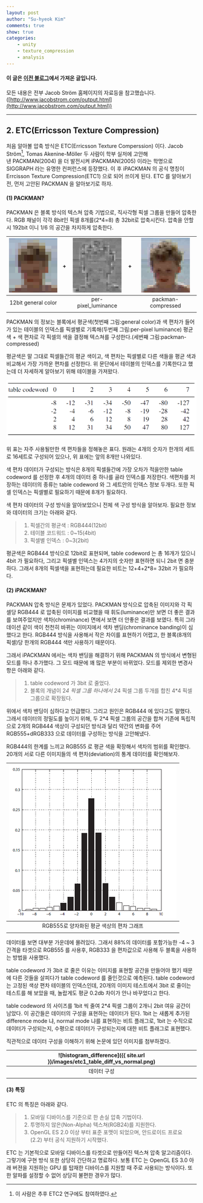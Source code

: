 ```yaml
---
layout: post
author: "Su-hyeok Kim"
comments: true
show: true
categories:
    - unity
    - texture_compression
    - analysis
---
```


#### 이 글은 [이전 블로그](jhedde.tistory.com)에서 가져온 글입니다.

모든 내용은 전부 Jacob Ström 홈페이지의 자료등을 참고했습니다.([http://www.jacobstrom.com/output.html](http://www.jacobstrom.com/output.html))

---

## 2\. ETC(Erricsson Texture Compression)

처음 알아볼 압축 방식은 ETC(Erricsson Texture Comperssion) 이다. Jacob Ström[^1], Tomas Akenine-Möller 두 사람이 학부 실저에 고안해낸 PACKMAN(2004) 을 더 발전시켜 iPACKMAN(2005) 이라는 학명으로 SIGGRAPH 라는 유명한 컨퍼런스에 등장했다. 이 후 iPACKMAN 의 공식 명칭이 Errcisson Texture Compression(ETC1) 으로 되어 쓰이게 된다. ETC 를 알아보기 전, 먼저 고안된 PACKMAN 을 알아보기로 하자.

#### (1) PACKMAN?

PACKMAN 은 블록 방식의 텍스쳐 압축 기법으로, 직사각형 픽셀 그룹을 만들어 압축한다. RGB 채널이 각각 8bit인 픽셀 8개를(2*4=8) 총 32bit로 압축시킨다. 압축을 안할 시 192bit 이니 1/6 의 공간을 차지하게 압축한다.

| ![12bit_general_color](/images/etc1_12bit_general_color.png)              | + | ![per-pixel_luminance](/images/etc1_per-pixel_luminance.png)           | + | ![packman-compressed](/images/etc1_packman-compressed.png) |
| :-----: | :-----: | :-----: | :-----: | :-----: |
| 12bit general color |  | per-pixel_luminance | | packman-compressed |
| | | | | |

PACKMAN 의 정보는 블록에서 평균색(첫번째 그림:general color)과 색 편차가 들어가 있는 테이블의 인덱스를 픽셀별로 기록해(두번째 그림:per-pixel luminance) 평균 색 + 색 편차로 각 픽셀의 색을 결정해 텍스쳐를 구성한다.(세번째 그림:packman-compressed)

평균색은 말 그대로 픽셀들간의 평균 색이고, 색 편차는 픽셀별로 다른 색들을 평균 색과 비교해서 가장 가까운 편차를 선정한다. 위 문단에서 테이블의 인덱스를 기록한다고 했는데 더 자세하게 알아보기 위해 테이블을 가져왔다.

![luminancetable](/images/etc1_luminance_table.png)

위 표는 자주 사용될만한 색 편차들을 정해놓은 표다. 원래는 4개의 숫자가 한개의 세트로 16세트로 구성되어 있으나, 위 표에는 앞의 8개만 나와있다.

색 편차 데이터가 구성되는 방식은 8개의 픽셀들간에 가장 오차가 적을만한 table codeword 를 선정한 후 4개의 데이터 중 하나를 골라 인덱스를 저장한다. 색편차를 저장하는 데이터의 종류는 table codeword 와 그 세트안의 인덱스 정보 두개다. 또한 픽셀 인덱스는 픽셀별로 필요하기 때문에 8개가 필요하다.

색 편차 데이터의 구성 방식을 알아보았으니 전체 색 구성 방식을 알아보자. 필요한 정보와 데이터의 크기는 아래와 같다.

> 1. 픽셀간의 평균색 : RGB444(12bit)
> 2. 테이블 코드워드 : 0~15(4bit)
> 3. 픽셀별 인덱스 : 0~3(2bit)

평균색은 RGB444 방식으로 12bit로 표현되며, table codeword 는 총 16개가 있으니 4bit 가 필요하다, 그리고 픽셀별 인덱스는 4가지의 숫자만 표현하면 되니 2bit 면 충분하다. 그래서 8개의 픽셀색을 표현하는데 필요한 비트는 12+4+2*8= 32bit 가 필요하다.

#### (2) iPACKMAN?

PACKMAN 압축 방식은 문제가 있었다. PACKMAN 방식으로 압축된 이미지와 각 픽셀당 RGB444 로 압축된 이미지를 비교했을 때 휘도(luminance)만 보면 더 좋은 결과를 보여주었지만 색차(chrominance) 면에서 보면 더 안좋은 결과를 보였다. 특히 그라데이션 같이 색이 천천히 바뀌는 이미지에서 색차 밴딩(chrominance banding)이 심했다고 한다. RGB444 방식을 사용해서 작은 차이를 표현하기 어렵고, 한 블록(8개의 픽셀)당 한개의 RGB444 색만 사용하기 때문이다.

그래서 iPACKMAN 에서는 색차 밴딩을 해결하기 위해 PACKMAN 의 방식에서 변형된 모드를 하나 추가했다. 그 모드 때문에 꽤 많은 부분이 바뀌었다. 모드를 제외한 변경사항은 아래와 같다.

> 1. table codeword 가 3bit 로 줄었다.
> 2. 블록의 개념이 2*4 픽셀 그룹 하나에서 2*4 픽셀 그룹 두개를 합친 4*4 픽셀 그룹으로 확장됬다.

위에서 색차 밴딩이 심하다고 언급했다. 그리고 원인은 RGB444 에 있다고도 말했다. 그래서 데이터의 정밀도를 높이기 위해, 두 2*4 픽셀 그룹의 공간을 합쳐 기존에 독립적으로 2개의 RGB444 색상이 구성되던 방식과 달리 약간의 변화를 주어 RGB555+dRGB333 으로 데이터를 구성하는 방식을 고안해냈다.

RGB444의 한계를 느끼고 RGB555 로 평균 색을 확장해서 색차의 범위를 확인했다. 20개의 서로 다른 이미지들의 색 편차(deviation)의 통계 데이터를 확인해보자.

| ![histogram_difference](/images/etc1_histogram_difference_average_color.png) |
| :---: |
| RGB555로 양자화된 평균 색상의 편차 그래프 |
| |

데이터를 보면 대부분 가운데에 몰려있다. 그래서 88%의 데이터를 포함가능한 -4 ~ 3 간격을 타겟으로 RGB555 를 사용후, RGB333 을 편차값으로 사용해 두 블록을 사용하는 방법을 사용했다.

table codeword 가 3bit 로 줄은 이유는 이미지를 표현할 공간을 만들어야 했기 때문에 다른 것들을 살피다가 table codeword 를 줄인것으로 예측된다. table codeword 는 고정된 색상 편차 테이블의 인덱스인데, 20개의 이미지 테스트에서 3bit 로 줄이는 테스트를 해 보았을 때, 놀랍게도 평균 0.2db 차이가 안나 바꾸었다고 한다.

table codeword 의 사이즈를 1bit 씩 줄여 2*4 픽셀 그룹이 2개니 2bit 여유 공간이 남았다. 이 공간들은 데이터의 구성을 표현하는 데이터가 된다. 1bit 는 새롭게 추가된 difference mode 냐, normal mode 냐를 표현하는 비트 플래그로, 1bit 는 수직으로 데이터가 구성되는지, 수평으로 데이터가 구성되는지에 대한 비트 플래그로 표현했다.

직관적으로 데이터 구성을 이해하기 위해 논문에 있던 이미지를 첨부하겠다.

| ![histogram_difference]({{ site.url }}/images/etc1_table_diff_vs_normal.png) |
| :---: |
| 데이터 구성 |
| |

#### (3) 특징

ETC 의 특징은 아래와 같다.

> 1. 모바일 디바이스를 기준으로 한 손실 압축 기법이다.
> 2. 투명하지 않은(Non-Alpha) 텍스쳐(RGB24)를 지원한다. 
> 3. OpenGL ES 2.0 이상 부터 표준 포맷이 되었으며, 안드로이드 프로요(2.2) 부터 공식 지원하기 시작했다.

ETC 는 기본적으로 모바일 디바이스를 타겟으로 만들어진 텍스쳐 압축 알고리즘이다. 그렇기에 구현 방식 또한 상당히 간단하고 명료하다. 보통 ETC 는 OpenGL ES 3.0 아래 버젼을 지원하는 GPU 를 탑재한 디바이스를 지원할 때 주로 사용되는 방식이다. 또한 알파를 설정할 수 없어 상당히 불편한 경우가 많다.

[^1]: 이 사람은 추후 ETC2 연구에도 참여하였다.
